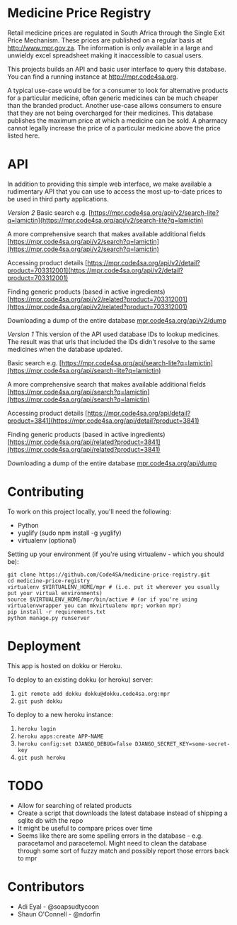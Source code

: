 Medicine Price Registry
=======================

Retail medicine prices are regulated in South Africa through the Single Exit Price Mechanism. These prices are published on a regular basis at http://www.mpr.gov.za. The information is only available in a large and unwieldy excel spreadsheet making it inaccessible to casual users. 

This projects builds an API and basic user interface to query this database. You can find a running instance at http://mpr.code4sa.org.

A typical use-case would be for a consumer to look for alternative products for a particular medicine, often generic medicines can be much cheaper than the branded product.
Another use-case allows consumers to ensure that they are not being overcharged for their medicines. This database publishes the maximum price at which a medicine can be sold. A pharmacy cannot legally increase the price of a particular medicine above the price listed here.

API
===
In addition to providing this simple web interface, we make available a rudimentary API that you can use to access the most up-to-date prices to be used in third party applications.

*Version 2*
Basic search e.g.
[https://mpr.code4sa.org/api/v2/search-lite?q=lamictin](https://mpr.code4sa.org/api/v2/search-lite?q=lamictin)

A more comprehensive search that makes available additional fields
[https://mpr.code4sa.org/api/v2/search?q=lamictin](https://mpr.code4sa.org/api/v2/search?q=lamictin)

Accessing product details
[https://mpr.code4sa.org/api/v2/detail?product=703312001](https://mpr.code4sa.org/api/v2/detail?product=703312001)

Finding generic products (based in active ingredients)
[https://mpr.code4sa.org/api/v2/related?product=703312001](https://mpr.code4sa.org/api/v2/related?product=703312001)

Downloading a dump of the entire database
[mpr.code4sa.org/api/v2/dump](mpr.code4sa.org/api/v2/dump)

*Version 1*
This version of the API used database IDs to lookup medicines. The result was that urls that included the IDs didn't resolve to the same medicines when the database updated.


Basic search e.g.
[https://mpr.code4sa.org/api/search-lite?q=lamictin](https://mpr.code4sa.org/api/search-lite?q=lamictin)

A more comprehensive search that makes available additional fields
[https://mpr.code4sa.org/api/search?q=lamictin](https://mpr.code4sa.org/api/search?q=lamictin)

Accessing product details
[https://mpr.code4sa.org/api/detail?product=3841](https://mpr.code4sa.org/api/detail?product=3841)

Finding generic products (based in active ingredients)
[https://mpr.code4sa.org/api/related?product=3841](https://mpr.code4sa.org/api/related?product=3841)

Downloading a dump of the entire database
[mpr.code4sa.org/api/dump](mpr.code4sa.org/api/dump)


Contributing
============

To work on this project locally, you'll need the following:
- Python
- yuglify (sudo npm install -g yuglify)
- virtualenv (optional)

Setting up your environment (if you're using virtualenv - which you should be):

    git clone https://github.com/Code4SA/medicine-price-registry.git
    cd medicine-price-registry
    virtualenv $VIRTUALENV_HOME/mpr # (i.e. put it wherever you usually put your virtual environments)
    source $VIRTUALENV_HOME/mpr/bin/active # (or if you're using virtualenvwrapper you can mkvirtualenv mpr; workon mpr)
    pip install -r requirements.txt
    python manage.py runserver

Deployment
==========

This app is hosted on dokku or Heroku.

To deploy to an existing dokku (or heroku) server:

1. `git remote add dokku dokku@dokku.code4sa.org:mpr`
2. `git push dokku`

To deploy to a new heroku instance:

1. `heroku login`
2. `heroku apps:create APP-NAME`
3. `heroku config:set DJANGO_DEBUG=false DJANGO_SECRET_KEY=some-secret-key`
4. `git push heroku`

TODO
====

* Allow for searching of related products
* Create a script that downloads the latest database instead of shipping a sqlite db with the repo
* It might be useful to compare prices over time
* Seems like there are some spelling errors in the database - e.g. paracetamol and paracetemol. Might need to clean the database through some sort of fuzzy match and possibly report those errors back to mpr

Contributors
============
- Adi Eyal - @soapsudtycoon
- Shaun O'Connell - @ndorfin

